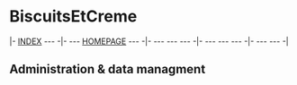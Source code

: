 # BiscuitsEtCreme
|- [INDEX](./index) --- -|- --- [HOMEPAGE](https://biscuitsetcreme.ca/) --- -|- --- --- --- -|- --- --- --- -|- --- --- -|
## Administration & data managment
